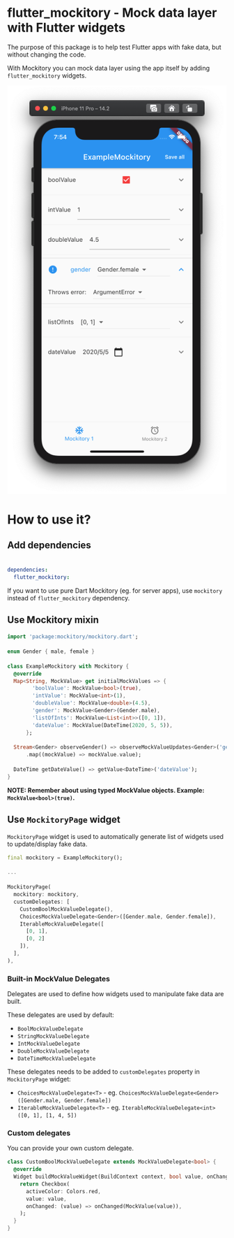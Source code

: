 # flutter_mockitory - Mock data layer with Flutter widgets

The purpose of this package is to help test Flutter apps with fake data, but without changing the code.

With Mockitory you can mock data layer using the app itself by adding `flutter_mockitory` widgets.

![](example_ui.png)

# How to use it?

## Add dependencies

```yaml

dependencies:
  flutter_mockitory: 
```

If you want to use pure Dart Mockitory (eg. for server apps), use `mockitory` instead of `flutter_mockitory` dependency. 

## Use Mockitory mixin

```dart
import 'package:mockitory/mockitory.dart';

enum Gender { male, female }

class ExampleMockitory with Mockitory {
  @override
  Map<String, MockValue> get initialMockValues => {
        'boolValue': MockValue<bool>(true),
        'intValue': MockValue<int>(1),
        'doubleValue': MockValue<double>(4.5),
        'gender': MockValue<Gender>(Gender.male),
        'listOfInts': MockValue<List<int>>([0, 1]),
        'dateValue': MockValue(DateTime(2020, 5, 5)),
      };

  Stream<Gender> observeGender() => observeMockValueUpdates<Gender>('gender')
      .map((mockValue) => mockValue.value);

  DateTime getDateValue() => getValue<DateTime>('dateValue');
}
```
**NOTE: Remember about using typed MockValue objects. Example: `MockValue<bool>(true)`.**

## Use `MockitoryPage` widget

`MockitoryPage` widget is used to automatically generate list of widgets used to update/display fake data.

```dart
final mockitory = ExampleMockitory();

...

MockitoryPage(
  mockitory: mockitory,
  customDelegates: [
    CustomBoolMockValueDelegate(),
    ChoicesMockValueDelegate<Gender>([Gender.male, Gender.female]),
    IterableMockValueDelegate([
      [0, 1],
      [0, 2]
    ]),
  ],
),
```

### Built-in MockValue Delegates

Delegates are used to define how widgets used to manipulate fake data are built.

These delegates are used by default:

* `BoolMockValueDelegate`
* `StringMockValueDelegate`
* `IntMockValueDelegate`
* `DoubleMockValueDelegate`
* `DateTimeMockValueDelegate`

These delegates needs to be added to `customDelegates` property in `MockitoryPage` widget:

* `ChoicesMockValueDelegate<T>` - eg. `ChoicesMockValueDelegate<Gender>([Gender.male, Gender.female])`
* `IterableMockValueDelegate<T>` - eg. `IterableMockValueDelegate<int>([0, 1], [1, 4, 5])`

### Custom delegates


You can provide your own custom delegate.

```dart
class CustomBoolMockValueDelegate extends MockValueDelegate<bool> {
  @override
  Widget buildMockValueWidget(BuildContext context, bool value, onChanged) {
    return Checkbox(
      activeColor: Colors.red,
      value: value,
      onChanged: (value) => onChanged(MockValue(value)),
    );
  }
}
```